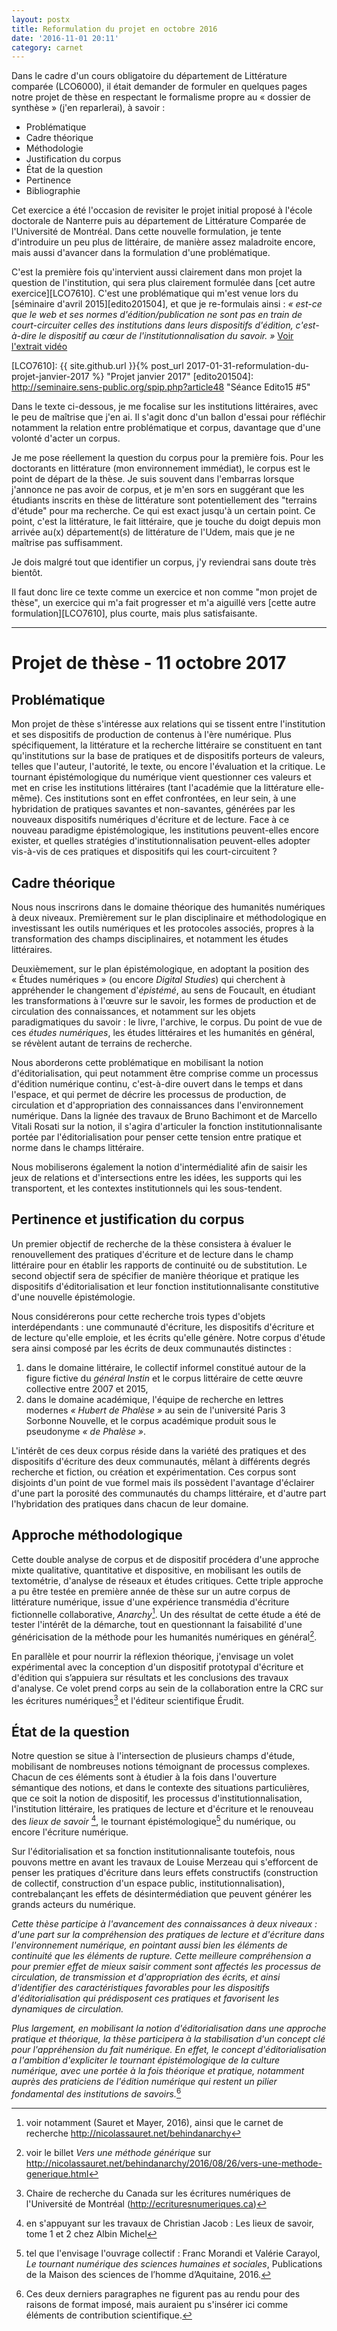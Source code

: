 ```yaml
---
layout: postx
title: Reformulation du projet en octobre 2016
date: '2016-11-01 20:11'
category: carnet
---
```


Dans le cadre d'un cours obligatoire du département de Littérature comparée (LCO6000), il était demander de formuler en quelques pages notre projet de thèse en respectant le formalisme propre au «&nbsp;dossier de synthèse&nbsp;» (j'en reparlerai), à savoir :

* Problématique
* Cadre théorique
* Méthodologie
* Justification du corpus
* État de la question
* Pertinence
* Bibliographie

Cet exercice a été l'occasion de revisiter le projet initial proposé à l'école doctorale de Nanterre puis au département de Littérature Comparée de l'Université de Montréal. Dans cette nouvelle formulation, je tente d'introduire un peu plus de littéraire, de manière assez maladroite encore, mais aussi d'avancer dans la formulation d'une problématique.

C'est la première fois qu'intervient aussi clairement dans mon projet la question de l'institution, qui sera plus clairement formulée dans [cet autre exercice][LCO7610]. C'est une problématique qui m'est venue lors du [séminaire d'avril 2015][edito201504], et que je re-formulais ainsi : _«&nbsp;est-ce que le web et ses normes d'édition/publication ne sont pas en train de court-circuiter celles des institutions dans leurs dispositifs d'édition, c'est-à-dire le dispositif au cœur de l'institutionnalisation du savoir.&nbsp;»_ [Voir l'extrait vidéo](http://polemictweet.com/edito-1415-05-faire-oeuvre-epoque-numerique/polemicaltimeline.php#id=281a91eb-0ab6-4120-a6b3-73dbcaed8b02-591290805081485313&t=6511)

[LCO7610]: {{ site.github.url }}{% post_url 2017-01-31-reformulation-du-projet-janvier-2017 %} "Projet janvier 2017"
[edito201504]: http://seminaire.sens-public.org/spip.php?article48 "Séance Edito15 #5"

Dans le texte ci-dessous, je me focalise sur les institutions littéraires, avec le peu de maîtrise que j'en ai. Il s'agit donc d'un ballon d'essai pour réfléchir notamment la relation entre problématique et corpus, davantage que d'une volonté d'acter un corpus.

Je me pose réellement la question du corpus pour la première fois. Pour les doctorants en littérature (mon environnement immédiat), le corpus est le point de départ de la thèse. Je suis souvent dans l'embarras lorsque j'annonce ne pas avoir de corpus, et je m'en sors en suggérant que les étudiants inscrits en thèse de littérature sont potentiellement des "terrains d'étude" pour ma recherche. Ce qui est exact jusqu'à un certain point. Ce point, c'est la littérature, le fait littéraire, que je touche du doigt depuis mon arrivée au(x) département(s) de littérature de l'Udem, mais que je ne maîtrise pas suffisamment.

Je dois malgré tout que identifier un corpus, j'y reviendrai sans doute très bientôt.

Il faut donc lire ce texte comme un exercice et non comme "mon projet de thèse", un exercice qui m'a fait progresser et m'a aiguillé vers [cette autre formulation][LCO7610], plus courte, mais plus satisfaisante.

---

# Projet de thèse - 11 octobre 2017

## Problématique

Mon projet de thèse s'intéresse aux relations qui se tissent entre l'institution et ses dispositifs de production de contenus à l'ère numérique. Plus spécifiquement, la littérature et la recherche littéraire se constituent en tant qu'institutions sur la base de pratiques et de dispositifs porteurs de valeurs, telles que l'auteur, l'autorité, le texte, ou encore l'évaluation et la critique. Le tournant épistémologique du numérique vient questionner ces valeurs et met en crise les institutions littéraires (tant l'académie que la littérature elle-même). Ces institutions sont en effet confrontées, en leur sein, à une hybridation de pratiques savantes et non-savantes, générées par les nouveaux dispositifs numériques d'écriture et de lecture. Face à ce nouveau paradigme épistémologique, les institutions peuvent-elles encore exister, et quelles stratégies d'institutionnalisation peuvent-elles adopter vis-à-vis de ces pratiques et dispositifs qui les court-circuitent ?


## Cadre théorique

Nous nous inscrirons dans le domaine théorique des humanités numériques à deux niveaux. Premièrement sur le plan disciplinaire et méthodologique en investissant les outils numériques et les protocoles associés, propres à la transformation des champs disciplinaires, et notamment les études littéraires.

Deuxièmement, sur le plan épistémologique, en adoptant la position des «&nbsp;Études numériques&nbsp;» (ou encore _Digital Studies_) qui cherchent à appréhender le changement d'_épistémé_, au sens de Foucault, en étudiant les transformations à l'œuvre sur le savoir, les formes de production et de circulation des connaissances, et notamment sur les objets paradigmatiques du savoir : le livre, l'archive, le corpus. Du point de vue de ces _études numériques_, les études littéraires et les humanités en général, se révèlent autant de terrains de recherche.

Nous aborderons cette problématique en mobilisant la notion d'éditorialisation, qui peut notamment être comprise comme un processus d'édition numérique continu, c'est-à-dire ouvert dans le temps et dans l'espace, et qui permet de décrire les processus de production, de circulation et d'appropriation des connaissances dans l'environnement numérique. Dans la lignée des travaux de Bruno Bachimont et de Marcello Vitali Rosati sur la notion, il s'agira d'articuler la fonction institutionnalisante portée par l'éditorialisation pour penser cette tension entre pratique et norme dans le champs littéraire.

Nous mobiliserons également la notion d'intermédialité afin de saisir les jeux de relations et d'intersections entre les idées, les supports qui les transportent, et les contextes institutionnels qui les sous-tendent.

## Pertinence et justification du corpus

Un premier objectif de recherche de la thèse consistera à évaluer le renouvellement des pratiques d'écriture et de lecture dans le champ littéraire pour en établir les rapports de continuité ou de substitution. Le second objectif sera de spécifier de manière théorique et pratique les dispositifs d'éditorialisation et leur fonction institutionnalisante constitutive d'une nouvelle épistémologie.

Nous considérerons pour cette recherche trois types d'objets interdépendants&nbsp;: une communauté d'écriture, les dispositifs d'écriture et de lecture qu'elle emploie, et les écrits qu'elle génère. Notre corpus d'étude sera ainsi composé par les écrits de deux communautés distinctes&nbsp;:

1. dans le domaine littéraire, le collectif informel constitué autour de la figure fictive du _général Instin_ et le corpus littéraire de cette œuvre collective entre 2007 et 2015,
2. dans le domaine académique, l'équipe de recherche en lettres modernes _«&nbsp;Hubert de Phalèse&nbsp;»_ au sein de l'université Paris 3 Sorbonne Nouvelle, et le corpus académique produit sous le pseudonyme _«&nbsp;de Phalèse&nbsp;»_.

L'intérêt de ces deux corpus réside dans la variété des pratiques et des dispositifs d'écriture des deux communautés, mêlant à différents degrés recherche et fiction, ou création et expérimentation. Ces corpus sont disjoints d'un point de vue formel mais ils possèdent l'avantage d'éclairer d'une part la porosité des communautés du champs littéraire, et d'autre part l'hybridation des pratiques dans chacun de leur domaine.

## Approche méthodologique

Cette double analyse de corpus et de dispositif procédera d'une approche mixte qualitative, quantitative et dispositive, en mobilisant les outils de textométrie, d'analyse de réseaux et études critiques. Cette triple approche a pu être testée en première année de thèse sur un autre corpus de littérature numérique, issue d'une expérience transmédia d'écriture fictionnelle collaborative, _Anarchy_[^1]. Un des résultat de cette étude a été de tester l'intérêt de la démarche, tout en questionnant la faisabilité d'une généricisation de la méthode pour les humanités numériques en général[^2].

[^1]: voir notamment (Sauret et Mayer, 2016), ainsi que le carnet de recherche http://nicolassauret.net/behindanarchy
[^2]: voir le billet _Vers une méthode générique_ sur http://nicolassauret.net/behindanarchy/2016/08/26/vers-une-methode-generique.html


En parallèle et pour nourrir la réflexion théorique, j'envisage un volet expérimental avec la conception d'un dispositif prototypal d'écriture et d'édition qui s’appuiera sur résultats et les conclusions des travaux d'analyse. Ce volet prend corps au sein de la collaboration entre la CRC sur les écritures numériques[^3] et l'éditeur scientifique Érudit.

[^3]: Chaire de recherche du Canada sur les écritures numériques de l'Université de Montréal (http://ecrituresnumeriques.ca)

## État de la question

Notre question se situe à l'intersection de plusieurs champs d'étude, mobilisant de nombreuses notions témoignant de processus complexes. Chacun de ces éléments sont à étudier à la fois dans l'ouverture sémantique des notions, et dans le contexte des situations particulières, que ce soit la notion de dispositif, les processus d'institutionnalisation, l'institution littéraire, les pratiques de lecture et d'écriture et le renouveau des _lieux de savoir_ [^4], le tournant épistémologique[^5] du numérique, ou encore l'écriture numérique.

Sur l'éditorialisation et sa fonction institutionnalisante toutefois, nous pouvons mettre en avant les travaux de Louise Merzeau qui s'efforcent de penser les pratiques d'écriture dans leurs effets constructifs (construction de collectif, construction d'un espace public, institutionnalisation), contrebalançant les effets de désintermédiation que peuvent générer les grands acteurs du numérique.

[^4]: en s'appuyant sur les travaux de Christian Jacob&nbsp;: Les lieux de savoir, tome 1 et 2 chez Albin Michel
[^5]: tel que l'envisage l'ouvrage collectif&nbsp;: Franc Morandi et Valérie Carayol, _Le tournant numérique des sciences humaines et sociales_, Publications de la Maison des sciences de l’homme d’Aquitaine, 2016.


_Cette thèse participe à l'avancement des connaissances à deux niveaux : d'une part sur la compréhension des pratiques de lecture et d'écriture dans l'environnement numérique, en pointant aussi bien les éléments de continuité que les éléments de rupture. Cette meilleure compréhension a pour premier effet de mieux saisir comment sont affectés les processus de circulation, de transmission et d'appropriation des écrits, et ainsi d'identifier des caractéristiques favorables pour les dispositifs d'éditorialisation qui prédisposent ces pratiques et favorisent les dynamiques de circulation._

_Plus largement, en mobilisant la notion d'éditorialisation dans une approche pratique et théorique, la thèse participera à la stabilisation d'un concept clé pour l'appréhension du fait numérique. En effet, le concept d'éditorialisation a l'ambition d'expliciter le tournant épistémologique de la culture numérique, avec une portée à la fois théorique et pratique, notamment auprès des praticiens de l'édition numérique qui restent un pilier fondamental des institutions de savoirs._[^ajout]

[^ajout]: Ces deux derniers paragraphes ne figurent pas au rendu pour des raisons de format imposé, mais auraient pu s'insérer ici comme éléments de contribution scientifique.
